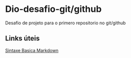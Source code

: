 # Dio-desafio-git/github
Desafio de projeto para o primero repositorio no git/github


## Links úteis 
[Sintaxe Basica Markdown](https://www.markdownguide.org/basic-syntax/)
